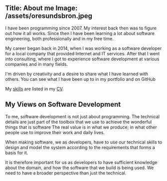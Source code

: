 Title: About me
Image: /assets/oresundsbron.jpeg
---

I have been programming since 2007. My interest back then was to figure out how it all works. Since then I have been learning a lot about software engineering, both professionally and in my free time.

My career began back in 2014, when I was working as a software developer for a local company that provided Internet and IT services. After that I went into consulting, where I got to experience software development at various companies and in many fields.

I'm driven by creativity and a desire to share what I have learned with others. 
You can see what I have been up to in my portfolio and on GitHub

My [skills](/cv#skills) are listed in my [CV](/cv).

## My Views on Software Development

To me, software development is not just about programming. The technical details are just part of the toolbox that we use to achieve the wonderful things that is software The real value is in what we produce; in what other people use to improve their work and daily lives. 

When making software, we as developers, have to use our technical skills to design and model the system according to the requirements that forms a basis for it.

It is therefore important for us as developers to have sufficient knowledge about the domain, and how the software that we build is being used. We need to have a broader perspective than just the technical.